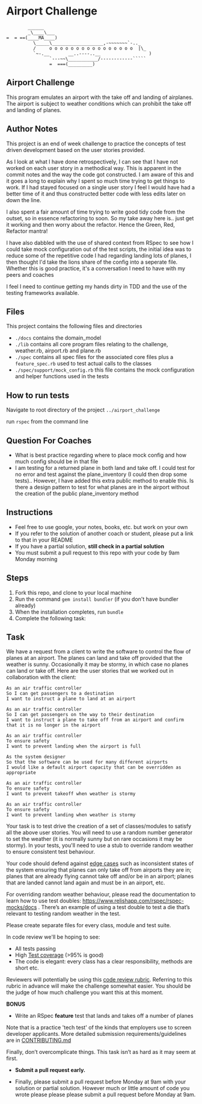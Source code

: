 Airport Challenge
=================

```
        ______
        _\____\___
=  = ==(____MA____)
          \_____\___________________,-~~~~~~~`-.._
          /     o o o o o o o o o o o o o o o o  |\_
          `~-.__       __..----..__                  )
                `---~~\___________/------------`````
                =  ===(_________)

```

## Airport Challenge

This program emulates an airport with the take off and landing of airplanes. The airport is subject to weather conditions which can prohibit the take off and landing of planes.

## Author Notes
This project is an end of week challenge to practice the concepts of test driven development based on the user stories provided.

As I look at what I have done retrospectively, I can see that I have not worked on each user story in a methodical way. This is apparent in the commit notes and the way the code got constructed. I am aware of this and it goes a long to explain why I spent so much time trying to get things to work. If I had stayed focused on a single user story I feel I would have had a better time of it and thus constructed better code with less edits later on down the line.

I also spent a fair amount of time trying to write good tidy code from the outset, so in essence refactoring to soon. So my take away here is.. just get it working and then worry about the refactor. Hence the Green, Red, Refactor mantra!

I have also dabbled with the use of shared context from RSpec to see how I could take mock configuration out of the test scripts, the initial idea was to reduce some of the repetitive code I had regarding landing lots of planes, I then thought I'd take the lions share of the config into a seperate file. Whether this is good practice, it's a conversation I need to have with my peers and coaches

I feel I need to continue getting my hands dirty in TDD and the use of the testing frameworks available.

## Files

This project contains the following files and directories
* `./docs` contains the domain_model
* `./lib` contains all core program files relating to the challenge, weather.rb, airport.rb and plane.rb
* `./spec` contains all spec files for the associated core files plus a `feature_spec.rb` used to test actual calls to the classes
* `./spec/support/mock_config.rb` this file  contains the mock configuration and helper functions used in the tests

## How to run tests

Navigate to root directory of the project `../airport_challenge`

run `rspec` from the command line

## Question For Coaches

* What is best practice regarding where to place mock config and how much config should be in that file
* I am testing for a returned plane in both land and take off. I could test for no error and test against the plane_inventory (I could then drop some tests).. However, I have added this extra public method to enable this. Is there a design pattern to test for what planes are in the airport without the creation of the public plane_inventory method

Instructions
---------

* Feel free to use google, your notes, books, etc. but work on your own
* If you refer to the solution of another coach or student, please put a link to that in your README
* If you have a partial solution, **still check in a partial solution**
* You must submit a pull request to this repo with your code by 9am Monday morning

Steps
-------

1. Fork this repo, and clone to your local machine
2. Run the command `gem install bundler` (if you don't have bundler already)
3. When the installation completes, run `bundle`
4. Complete the following task:

Task
-----

We have a request from a client to write the software to control the flow of planes at an airport. The planes can land and take off provided that the weather is sunny. Occasionally it may be stormy, in which case no planes can land or take off.  Here are the user stories that we worked out in collaboration with the client:

```
As an air traffic controller 
So I can get passengers to a destination 
I want to instruct a plane to land at an airport

As an air traffic controller 
So I can get passengers on the way to their destination 
I want to instruct a plane to take off from an airport and confirm that it is no longer in the airport

As an air traffic controller 
To ensure safety 
I want to prevent landing when the airport is full 

As the system designer
So that the software can be used for many different airports
I would like a default airport capacity that can be overridden as appropriate

As an air traffic controller 
To ensure safety 
I want to prevent takeoff when weather is stormy 

As an air traffic controller 
To ensure safety 
I want to prevent landing when weather is stormy 
```

Your task is to test drive the creation of a set of classes/modules to satisfy all the above user stories. You will need to use a random number generator to set the weather (it is normally sunny but on rare occasions it may be stormy). In your tests, you'll need to use a stub to override random weather to ensure consistent test behaviour.

Your code should defend against [edge cases](http://programmers.stackexchange.com/questions/125587/what-are-the-difference-between-an-edge-case-a-corner-case-a-base-case-and-a-b) such as inconsistent states of the system ensuring that planes can only take off from airports they are in; planes that are already flying cannot take off and/or be in an airport; planes that are landed cannot land again and must be in an airport, etc.

For overriding random weather behaviour, please read the documentation to learn how to use test doubles: https://www.relishapp.com/rspec/rspec-mocks/docs . There’s an example of using a test double to test a die that’s relevant to testing random weather in the test.

Please create separate files for every class, module and test suite.

In code review we'll be hoping to see:

* All tests passing
* High [Test coverage](https://github.com/makersacademy/course/blob/main/pills/test_coverage.md) (>95% is good)
* The code is elegant: every class has a clear responsibility, methods are short etc. 

Reviewers will potentially be using this [code review rubric](docs/review.md).  Referring to this rubric in advance will make the challenge somewhat easier.  You should be the judge of how much challenge you want this at this moment.

**BONUS**

* Write an RSpec **feature** test that lands and takes off a number of planes

Note that is a practice 'tech test' of the kinds that employers use to screen developer applicants.  More detailed submission requirements/guidelines are in [CONTRIBUTING.md](CONTRIBUTING.md)

Finally, don’t overcomplicate things. This task isn’t as hard as it may seem at first.

* **Submit a pull request early.**

* Finally, please submit a pull request before Monday at 9am with your solution or partial solution.  However much or little amount of code you wrote please please please submit a pull request before Monday at 9am.
